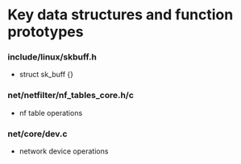 # Key data structures and function prototypes

### include/linux/skbuff.h ###
* struct sk_buff {}

### net/netfilter/nf_tables_core.h/c ###
* nf table operations

### net/core/dev.c ###
* network device operations
